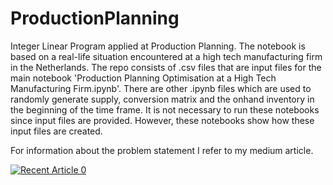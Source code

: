 # ProductionPlanning
Integer Linear Program applied at Production Planning. The notebook is based on a real-life situation encountered at a high tech manufacturing firm in the Netherlands. The repo consists of .csv files that are input files for the main notebook 'Production Planning Optimisation at a High Tech Manufacturing Firm.ipynb'. There are other .ipynb files which are used to randomly generate supply, conversion matrix and the onhand inventory in the beginning of the time frame. It is not necessary to run these notebooks since input files are provided. However, these notebooks show how these input files are created. 

For information about the problem statement I refer to my medium article. 

<a target="_blank" href="https://medium.com/p/116c78f09742/edit"><img src="https://medium.com/p/116c78f09742/edit" alt="Recent Article 0"> 
 
